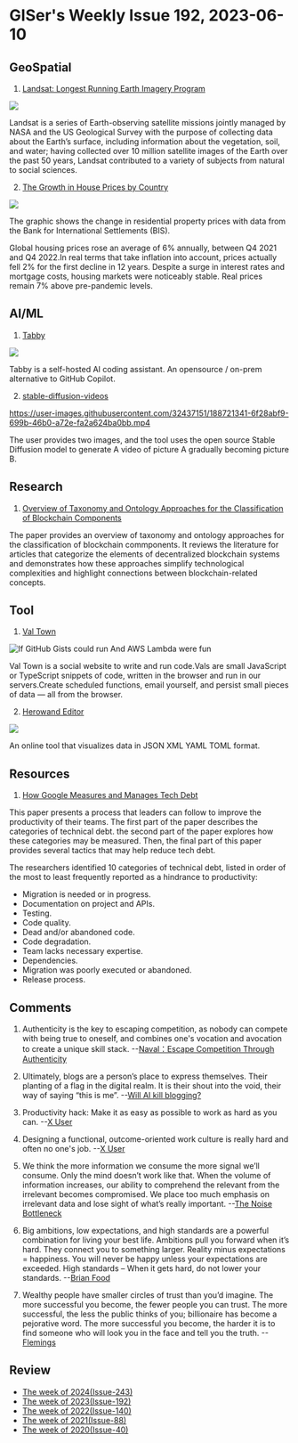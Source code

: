# GISer's Weekly Issue 192, 2023-06-10

## GeoSpatial

1. [Landsat: Longest Running Earth Imagery Program](https://www.geographyrealm.com/landsat-satellite-imagery/)

![](https://cdn.shortpixel.ai/spai/q_lossy+w_810+h_462+to_webp+ret_img/https://www.geographyrealm.com/wp-content/uploads/2022/07/landsat-1-and-8-comparison.jpg)

Landsat is a series of Earth-observing satellite missions jointly managed by NASA and the US Geological Survey with the purpose of collecting data about the Earth’s surface, including information about the vegetation, soil, and water; having collected over 10 million satellite images of the Earth over the past 50 years, Landsat contributed to a variety of subjects from natural to social sciences.

2. [The Growth in House Prices by Country](https://www.visualcapitalist.com/the-growth-in-house-prices-by-country/)

![](https://www.visualcapitalist.com/wp-content/uploads/2023/06/MIAMHOUSING-REAL.jpeg)

The graphic shows the change in residential property prices with data from the Bank for International Settlements (BIS).

Global housing prices rose an average of 6% annually, between Q4 2021 and Q4 2022.In real terms that take inflation into account, prices actually fell 2% for the first decline in 12 years. Despite a surge in interest rates and mortgage costs, housing markets were noticeably stable. Real prices remain 7% above pre-pandemic levels.

## AI/ML

1. [Tabby](https://github.com/TabbyML/tabby)

![](https://user-images.githubusercontent.com/388154/230440226-9bc01d05-9f57-478b-b04d-81184eba14ca.gif)

Tabby is a self-hosted AI coding assistant. An opensource / on-prem alternative to GitHub Copilot.

2. [stable-diffusion-videos](https://github.com/nateraw/stable-diffusion-videos)

https://user-images.githubusercontent.com/32437151/188721341-6f28abf9-699b-46b0-a72e-fa2a624ba0bb.mp4

The user provides two images, and the tool uses the open source Stable Diffusion model to generate A video of picture A gradually becoming picture B.

## Research

1. [Overview of Taxonomy and Ontology Approaches for the Classification of Blockchain Components](<https://www.wseas.com/journals/cr/2023/a085118-002(2023).pdf>)

The paper provides an overview of taxonomy and ontology approaches for the classification of blockchain commponents. It reviews the literature for articles that categorize the elements of decentralized blockchain systems and demonstrates how these approaches simplify technological complexities and highlight connections between blockchain-related concepts.

## Tool

1. [Val Town](https://www.val.town/)

![If GitHub Gists could run And AWS Lambda were fun](https://www.val.town/build/_assets/val-notated-230511@2x-VQQSTPU2.png)

Val Town is a social website to write and run code.Vals are small JavaScript or TypeScript snippets of code, written in the browser and run in our servers.Create scheduled functions, email yourself, and persist small pieces of data — all from the browser.

2. [Herowand Editor](https://editor.herowand.com/)

![](https://cdn.beekka.com/blogimg/asset/202304/bg2023041703.webp)

An online tool that visualizes data in JSON XML YAML TOML format.

## Resources

1. [How Google Measures and Manages Tech Debt](https://newsletter.abinoda.com/p/measuring-and-managing-tech-debt)

This paper presents a process that leaders can follow to improve the productivity of their teams. The first part of the paper describes the categories of technical debt. the second part of the paper explores how these categories may be measured. Then, the final part of this paper provides several tactics that may help reduce tech debt.

The researchers identified 10 categories of technical debt, listed in order of the most to least frequently reported as a hindrance to productivity:

- Migration is needed or in progress.
- Documentation on project and APIs.
- Testing.
- Code quality.
- Dead and/or abandoned code.
- Code degradation.
- Team lacks necessary expertise.
- Dependencies.
- Migration was poorly executed or abandoned.
- Release process.

## Comments

1. Authenticity is the key to escaping competition, as nobody can compete with being true to oneself, and combines one's vocation and avocation to create a unique skill stack.
   --[Naval：Escape Competition Through Authenticity](https://nav.al/competition-authenticity)

2. Ultimately, blogs are a person’s place to express themselves. Their planting of a flag in the digital realm. It is their shout into the void, their way of saying “this is me”.
   --[Will AI kill blogging?](https://herman.bearblog.dev/will-ai-kill-blogging/)

3. Productivity hack: Make it as easy as possible to work as hard as you can.
   --[X User](https://twitter.com/AlexHormozi/status/1662995079366344705)

4. Designing a functional, outcome-oriented work culture is really hard and often no one's job.
   --[X User](https://twitter.com/mulegirl/status/1666618801910349824)

5. We think the more information we consume the more signal we’ll consume. Only the mind doesn’t work like that. When the volume of information increases, our ability to comprehend the relevant from the irrelevant becomes compromised. We place too much emphasis on irrelevant data and lose sight of what’s really important.
   --[The Noise Bottleneck](https://fs.blog/noise-and-signal-nassim-taleb/)

6. Big ambitions, low expectations, and high standards are a powerful combination for living your best life. Ambitions pull you forward when it’s hard. They connect you to something larger. Reality minus expectations = happiness. You will never be happy unless your expectations are exceeded. High standards – When it gets hard, do not lower your standards.
   --[Brian Food](https://ctt.ec/f7083)

7. Wealthy people have smaller circles of trust than you’d imagine. The more successful you become, the fewer people you can trust. The more successful, the less the public thinks of you; billionaire has become a pejorative word. The more successful you become, the harder it is to find someone who will look you in the face and tell you the truth.
   --[Flemings](https://www.vice.com/en/article/bvjm9z/the-man-who-knows-what-the-worlds-richest-people-want-and-how-to-get-it)

## Review

- [The week of 2024(Issue-243)](../2024/issue-243.md)
- [The week of 2023(Issue-192)](../2023/issue-192.md)
- [The week of 2022(Issue-140)](../2022/issue-140.md)
- [The week of 2021(Issue-88)](../2021/issue-88.md)
- [The week of 2020(Issue-40)](../2020/issue-40.md)
